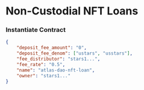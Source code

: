 # Non-Custodial NFT Loans



### Instantiate Contract
```json
{
    "deposit_fee_amount": "0",
    "deposit_fee_denom": ["ustars", "usstars"],
    "fee_distributor": "stars1...",
    "fee_rate": "0.5",
    "name": "atlas-dao-nft-loan",
    "owner": "stars1..."
} 
```
